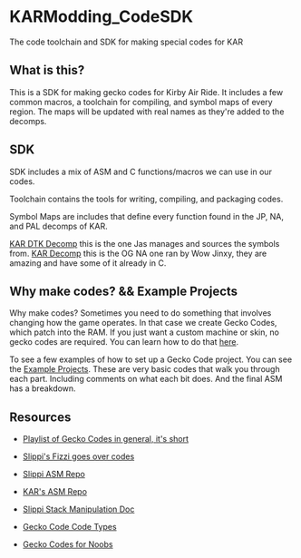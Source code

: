 # KARModding_CodeSDK
The code toolchain and SDK for making special codes for KAR

## What is this?

This is a SDK for making gecko codes for Kirby Air Ride. It includes a few common macros, a toolchain for compiling, and symbol maps of every region. The maps will be updated with real names as they're added to the decomps.

## SDK

SDK includes a mix of ASM and C functions/macros we can use in our codes.

Toolchain contains the tools for writing, compiling, and packaging codes.

Symbol Maps are includes that define every function found in the JP, NA, and PAL decomps of KAR.

[KAR DTK Decomp]() this is the one Jas manages and sources the symbols from.
[KAR Decomp]() this is the OG NA one ran by Wow Jinxy, they are amazing and have some of it already in C.

## Why make codes? && Example Projects

Why make codes? Sometimes you need to do something that involves changing how the game operates. In that case we create Gecko Codes, which patch into the RAM. If you just want a custom machine or skin, no gecko codes are required. You can learn how to do that [here]().

To see a few examples of how to set up a Gecko Code project. You can see the [Example Projects](). These are very basic codes that walk you through each part. Including comments on what each bit does. And the final ASM has a breakdown.

## Resources

- [Playlist of Gecko Codes in general, it's short](https://www.youtube.com/watch?v=IOyQhK2OCs0&list=PL6GfYYW69Pa2L8ZuT5lGrJoC8wOWvbIQv&index=1)
- [Slippi's Fizzi goes over codes](https://www.youtube.com/watch?v=NOq49h0tkBI)
- [Slippi ASM Repo](https://github.com/project-slippi/slippi-ssbm-asm/tree/master)
- [KAR's ASM Repo](https://github.com/KARWorkshop/KAR-Gecko-ASM/tree/Rebirth)

- [Slippi Stack Manipulation Doc](https://docs.google.com/document/d/1QJOQzy933fxpfzIJlq6xopcviZ5tALKQvi_OOqpjehE/edit?tab=t.0)

- [Gecko Code Code Types](https://wiigeckocodes.github.io/codetypedocumentation.html)
- [Gecko Codes for Noobs](https://smashboards.com/threads/guide-to-ar-and-gecko-code-writing-for-complete-noobs.336650/)